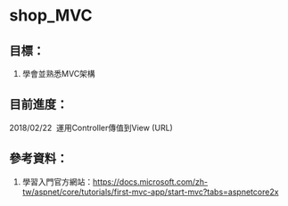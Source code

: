 shop_MVC
===
## 目標：
1. 學會並熟悉MVC架構

## 目前進度：
2018/02/22  運用Controller傳值到View (URL)

## 參考資料：
1. 學習入門官方網站：https://docs.microsoft.com/zh-tw/aspnet/core/tutorials/first-mvc-app/start-mvc?tabs=aspnetcore2x
